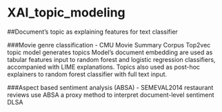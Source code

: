 # XAI_topic_modeling
##Document’s topic as explaining features for text classifier

###Movie genre classification - CMU Movie Summary Corpus
Top2vec topic model generates topics 
Model’s document embedding are used as tabular features input to random forest and logistic regression classifiers, accompanied with LIME explanations.
Topics also used as post-hoc explainers to random forest classifier with full text input.

###Aspect based sentiment analysis (ABSA) - SEMEVAL2014 restaurant reviews
use ABSA a proxy method to interpret document-level sentiment DLSA
